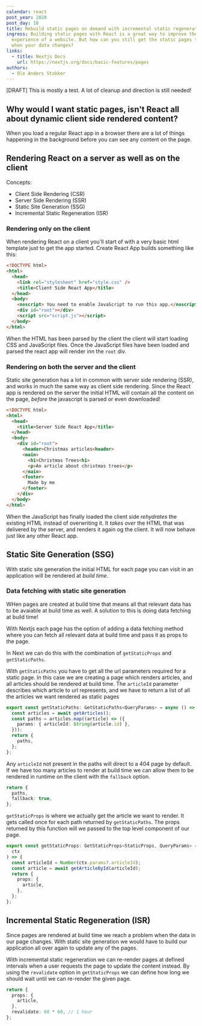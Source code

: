 ```yaml
---
calendar: react
post_year: 2020
post_day: 18
title: Rebuild static pages on demand with incremental static regeneration in React
ingress: Building static pages with React is a great way to improve the
  experience of a website. But how can you still get the static pages to change
  when your data changes?
links:
  - title: Nextjs Docs
    url: https://nextjs.org/docs/basic-features/pages
authors:
  - Ole Anders Stokker
---
```

[DRAFT] This is mostly a test. A lot of cleanup and direction is still needed!

## Why would I want static pages, isn't React all about dynamic client side rendered content?

When you load a regular React app in a browser there are a lot of things happening in the background before you can see any content on the page.

## Rendering React on a server as well as on the client

Concepts:

- Client Side Rendering (CSR)
- Server Side Rendering (SSR)
- Static Site Generation (SSG)
- Incremental Static Regeneration (ISR)

### Rendering only on the client

When rendering React on a client you'll start of with a very basic html template just to get the app started. Create React App builds something like this:

```html
<!DOCTYPE html>
<html>
  <head>
    <link rel="stylesheet" href="style.css" />
    <title>Client Side React App</title>
  </head>
  <body>
    <noscript> You need to enable JavaScript to run this app.</noscript>
    <div id="root"></div>
    <script src="script.js"></script>
  </body>
</html>
```

When the HTML has been parsed by the client the client will start loading CSS and JavaScript files. Once the JavaScript files have been loaded and parsed the react app will render inn the `root` div.

### Rendering on both the server and the client

Static site generation has a lot in common with server side rendering (SSR), and works in much the same way as client side rendering. Since the React app is rendered on the server the initial HTML will contain all the content on the page, _before_ the javascript is parsed or even downloaded!

```html
<!DOCTYPE html>
<html>
  <head>
    <title>Server Side React App</title>
  </head>
  <body>
    <div id="root">
      <header>Christmas articles<header>
      <main>
        <h1>Christmas Trees<h1>
        <p>An article about christmas trees</p>
      </main>
      <footer>
        Made by me
      </footer>
    </div>
  </body>
</html>
```

When the JavaScript has finally loaded the client side _rehydrates_ the existing HTML instead of overwriting it. It _takes over_ the HTML that was delivered by the server, and renders it again og the client. It will now behave just like any other React app.

## Static Site Generation (SSG)

With static site generation the initial HTML for each page you can visit in an application will be rendered at _build time_.

### Data fetching with static site generation

WHen pages are created at build time that means all that relevant data has to be avaiable at build time as well. A solution to this is doing data fetching at build time!

With Nextjs each page has the option of adding a data fetching method where you can fetch all relevant data at build time and pass it as props to the page.

In Next we can do this with the combination of `getStaticProps` and `getStaticPaths`.

With `getStaticPaths` you have to get all the url parameters required for a static page. In this case we are creating a page which renders articles, and all articles should be rendered at build time. The `articleId` parameter describes which article to url represents, and we have to return a list of all the articles we want rendered as static pages

```typescript
export const getStaticPaths: GetStaticPaths<QueryParams> = async () => {
  const articles = await getArticles();
  const paths = articles.map((article) => ({
    params: { articleId: String(article.id) },
  }));
  return {
    paths,
  };
};
```

Any `articleId` not present in the paths will direct to a 404 page by default. If we have too many articles to render at build time we can allow them to be rendered in runtime on the client with the `fallback` option.

```typescript
return {
  paths,
  fallback: true,
};
```

`getStaticProps` is where we actually get the article we want to render. It gets called once for each path returned by `getStaticPaths`. The props returned by this function will we passed to the top level component of our page.

```typescript
export const getStaticProps: GetStaticProps<StaticProps, QueryParams> = async (
  ctx
) => {
  const articleId = Number(ctx.params?.articleId);
  const article = await getArticleById(articleId);
  return {
    props: {
      article,
    },
  };
};
```

## Incremental Static Regeneration (ISR)

Since pages are rendered at build time we reach a problem when the data in our page changes. With static site generation we would have to build our application all over again to update any of the pages.

With incremental static regeneration we can re-render pages at defined intervals when a user requests the page to update the content instead. By using the `revalidate` option in `getStaticProps` we can define how long we should wait until we can re-render the given page.

```typescript
return {
  props: {
    article,
  },
  revalidate: 60 * 60, // 1 hour
};
```

